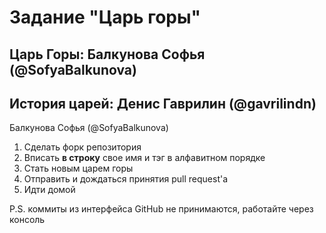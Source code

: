 # Задание "Царь горы"

## Царь Горы: Балкунова Софья (@SofyaBalkunova)
## История царей:  Денис Гаврилин (@gavrilindn)
Балкунова Софья (@SofyaBalkunova)

1. Сделать форк репозитория
1. Вписать **в строку** свое имя и тэг в алфавитном порядке
1. Стать новым царем горы
1. Отправить и дождаться принятия pull request'а
1. Идти домой

P.S. коммиты из интерфейса GitHub не принимаются, работайте через консоль
